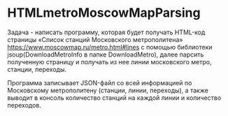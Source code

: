 # HTMLmetroMoscowMapParsing
Задача - написать программу, которая будет получать HTML-код страницы «Список станций Московского метрополитена» https://www.moscowmap.ru/metro.html#lines 
с помощью библиотеки jsoup(DownloadMetroInfo в папке DownloadMetro), далее парсить полученную страницу и получать из нее линии московского метро, станции, переходы. 

Программа записывает JSON-файл со всей информацией по Московскому метрополитену (станции, линии, переходы), а также выводит в консоль 
количество станций на каждой линии и количество переходов.
